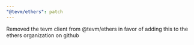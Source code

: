```yaml
---
"@tevm/ethers": patch
---
```


Removed the tevm client from @tevm/ethers in favor of adding this to the ethers organization on github
